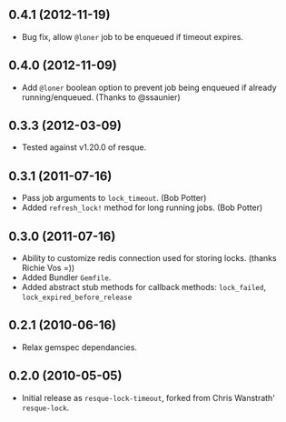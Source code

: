## 0.4.1 (2012-11-19)

* Bug fix, allow `@loner` job to be enqueued if timeout expires.

## 0.4.0 (2012-11-09)

* Add `@loner` boolean option to prevent job being enqueued if already
  running/enqueued. (Thanks to @ssaunier)

## 0.3.3 (2012-03-09)

* Tested against v1.20.0 of resque.

## 0.3.1 (2011-07-16)

* Pass job arguments to `lock_timeout`. (Bob Potter)
* Added `refresh_lock!` method for long running jobs. (Bob Potter)

## 0.3.0 (2011-07-16)

* Ability to customize redis connection used for storing locks.
  (thanks Richie Vos =))
* Added Bundler `Gemfile`.
* Added abstract stub methods for callback methods:
  `lock_failed`, `lock_expired_before_release`

## 0.2.1 (2010-06-16)

* Relax gemspec dependancies.

## 0.2.0 (2010-05-05)

* Initial release as `resque-lock-timeout`, forked from Chris Wanstrath'
  `resque-lock`.